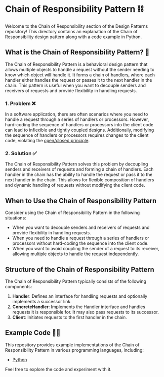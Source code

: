 # Chain of Responsibility Pattern ⛓️

Welcome to the Chain of Responsibility section of the Design Patterns repository! This directory contains an explanation of the Chain of Responsibility design pattern along with a code example in Python.

## What is the Chain of Responsibility Pattern? 🤔

The Chain of Responsibility Pattern is a behavioral design pattern that allows multiple objects to handle a request without the sender needing to know which object will handle it. It forms a chain of handlers, where each handler either handles the request or passes it to the next handler in the chain. This pattern is useful when you want to decouple senders and receivers of requests and provide flexibility in handling requests.

### 1. Problem ❌

In a software application, there are often scenarios where you need to handle a request through a series of handlers or processors. However, hard-coding the sequence of handlers or processors into the client code can lead to inflexible and tightly coupled designs. Additionally, modifying the sequence of handlers or processors requires changes to the client code, violating the [open/closed principle](https://en.wikipedia.org/wiki/Open%E2%80%93closed_principle).

### 2. Solution ✅

The Chain of Responsibility Pattern solves this problem by decoupling senders and receivers of requests and forming a chain of handlers. Each handler in the chain has the ability to handle the request or pass it to the next handler in the chain. This allows for flexible composition of handlers and dynamic handling of requests without modifying the client code.

## When to Use the Chain of Responsibility Pattern

Consider using the Chain of Responsibility Pattern in the following situations:

- When you want to decouple senders and receivers of requests and provide flexibility in handling requests.
- When you need to handle a request through a series of handlers or processors without hard-coding the sequence into the client code.
- When you want to avoid coupling the sender of a request to its receiver, allowing multiple objects to handle the request independently.

## Structure of the Chain of Responsibility Pattern

The Chain of Responsibility Pattern typically consists of the following components:

1. **Handler**: Defines an interface for handling requests and optionally implements a successor link.
2. **ConcreteHandler**: Implements the Handler interface and handles requests it is responsible for. It may also pass requests to its successor.
3. **Client**: Initiates requests to the first handler in the chain.

## Example Code 🧑‍💻

This repository provides example implementations of the Chain of Responsibility Pattern in various programming languages, including:

- [Python](./python-example.py)

Feel free to explore the code and experiment with it.

